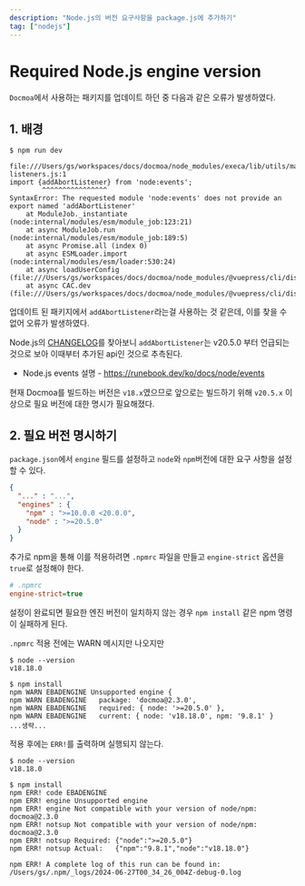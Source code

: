 ```yaml
---
description: "Node.js의 버전 요구사항을 package.js에 추가하기"
tag: ["nodejs"]
---
```


# Required Node.js engine version

`Docmoa`에서 사용하는 패키지를 업데이트 하던 중 다음과 같은 오류가 발생하였다.

## 1. 배경

```log
$ npm run dev

file:///Users/gs/workspaces/docs/docmoa/node_modules/execa/lib/utils/max-listeners.js:1
import {addAbortListener} from 'node:events';
        ^^^^^^^^^^^^^^^^
SyntaxError: The requested module 'node:events' does not provide an export named 'addAbortListener'
    at ModuleJob._instantiate (node:internal/modules/esm/module_job:123:21)
    at async ModuleJob.run (node:internal/modules/esm/module_job:189:5)
    at async Promise.all (index 0)
    at async ESMLoader.import (node:internal/modules/esm/loader:530:24)
    at async loadUserConfig (file:///Users/gs/workspaces/docs/docmoa/node_modules/@vuepress/cli/dist/index.js:77:18)
    at async CAC.dev (file:///Users/gs/workspaces/docs/docmoa/node_modules/@vuepress/cli/dist/index.js:443:52)
```

업데이트 된 패키지에서 `addAbortListener`라는걸 사용하는 것 같은데, 이를 찾을 수 없어 오류가 발생하였다.

Node.js의 [CHANGELOG](https://nodejs.org/en/blog/release/v20.5.0)를 찾아보니 `addAbortListener`는 v20.5.0 부터 언급되는것으로 보아 이때부터 추가된 api인 것으로 추측된다.

- Node.js events 설명 - <https://runebook.dev/ko/docs/node/events>

현재 Docmoa를 빌드하는 버전은 `v18.x`였으므로 앞으로는 빌드하기 위해 `v20.5.x` 이상으로 필요 버전에 대한 명시가 필요해졌다.

## 2. 필요 버전 명시하기

`package.json`에서 `engine` 필드를 설정하고 `node`와 `npm`버전에 대한 요구 사항을 설정할 수 있다.

```json title="package.json"
{
  "..." : "...",
  "engines" : { 
    "npm" : ">=10.0.0 <20.0.0",
    "node" : ">=20.5.0"
  }
}
```

추가로 npm을 통해 이를 적용하려면 `.npmrc` 파일을 만들고 `engine-strict` 옵션을 `true`로 설정해야 한다.

```ini title=".npmrc"
# .npmrc
engine-strict=true
```

설정이 완료되면 필요한 엔진 버전이 일치하지 않는 경우 `npm install` 같은 npm 명령이 실패하게 된다.

`.npmrc` 적용 전에는 WARN 메시지만 나오지만
```log
$ node --version
v18.18.0

$ npm install
npm WARN EBADENGINE Unsupported engine {
npm WARN EBADENGINE   package: 'docmoa@2.3.0',
npm WARN EBADENGINE   required: { node: '>=20.5.0' },
npm WARN EBADENGINE   current: { node: 'v18.18.0', npm: '9.8.1' }
...생략...
```

적용 후에는 `ERR!`를 출력하며 실행되지 않는다.

```log
$ node --version
v18.18.0

$ npm install
npm ERR! code EBADENGINE
npm ERR! engine Unsupported engine
npm ERR! engine Not compatible with your version of node/npm: docmoa@2.3.0
npm ERR! notsup Not compatible with your version of node/npm: docmoa@2.3.0
npm ERR! notsup Required: {"node":">=20.5.0"}
npm ERR! notsup Actual:   {"npm":"9.8.1","node":"v18.18.0"}

npm ERR! A complete log of this run can be found in: /Users/gs/.npm/_logs/2024-06-27T00_34_26_004Z-debug-0.log
```